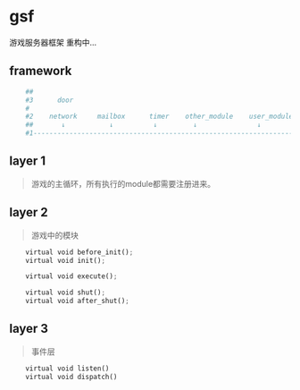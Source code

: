 # gsf

游戏服务器框架 重构中...

framework
----------

```python
    ##
    #3      door
    #   
    #2    network     mailbox      timer    other_module    user_module              
    ##       ↓           ↓          ↓         ↓               ↓
    #1------------------------------------------------------------------> run
```

layer 1
----------

> 游戏的主循环，所有执行的module都需要注册进来。

layer 2
----------

> 游戏中的模块
```python
    virtual void before_init();
	virtual void init();

	virtual void execute();

	virtual void shut();
	virtual void after_shut();
```

layer 3
----------

> 事件层
```python
    virtual void listen()
    virtual void dispatch()
```
